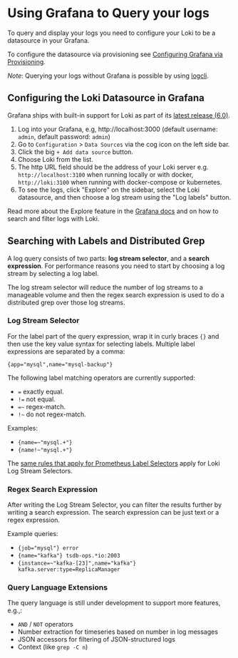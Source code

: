 # Using Grafana to Query your logs

To query and display your logs you need to configure your Loki to be a datasource in your Grafana.

To configure the datasource via provisioning see [Configuring Grafana via Provisioning](grafana-provisioning.md).

_Note_: Querying your logs without Grafana is possible by using [logcli](./logcli.md).

## Configuring the Loki Datasource in Grafana

Grafana ships with built-in support for Loki as part of its [latest release (6.0)](https://grafana.com/grafana/download).

1. Log into your Grafana, e.g, http://localhost:3000 (default username: `admin`, default password: `admin`)
1. Go to `Configuration` > `Data Sources` via the cog icon on the left side bar.
1. Click the big `+ Add data source` button.
1. Choose Loki from the list.
1. The http URL field should be the address of your Loki server e.g. `http://localhost:3100` when running locally or with docker, `http://loki:3100` when running with docker-compose or kubernetes.
1. To see the logs, click "Explore" on the sidebar, select the Loki datasource, and then choose a log stream using the "Log labels" button.

Read more about the Explore feature in the [Grafana docs](http://docs.grafana.org/features/explore) and on how to search and filter logs with Loki.

## Searching with Labels and Distributed Grep

A log query consists of two parts: **log stream selector**, and a **search expression**. For performance reasons you need to start by choosing a log stream by selecting a log label.

The log stream selector will reduce the number of log streams to a manageable volume and then the regex search expression is used to do a distributed grep over those log streams.

### Log Stream Selector

For the label part of the query expression, wrap it in curly braces `{}` and then use the key value syntax for selecting labels. Multiple label expressions are separated by a comma:

`{app="mysql",name="mysql-backup"}`

The following label matching operators are currently supported:

- `=` exactly equal.
- `!=` not equal.
- `=~` regex-match.
- `!~` do not regex-match.

Examples:

- `{name=~"mysql.+"}`
- `{name!~"mysql.+"}`

The [same rules that apply for Prometheus Label Selectors](https://prometheus.io/docs/prometheus/latest/querying/basics/#instant-vector-selectors) apply for Loki Log Stream Selectors.

### Regex Search Expression

After writing the Log Stream Selector, you can filter the results further by writing a search expression. The search expression can be just text or a regex expression.

Example queries:

- `{job="mysql"} error`
- `{name="kafka"} tsdb-ops.*io:2003`
- `{instance=~"kafka-[23]",name="kafka"} kafka.server:type=ReplicaManager`

### Query Language Extensions

The query language is still under development to support more features, e.g.,:

- `AND` / `NOT` operators
- Number extraction for timeseries based on number in log messages
- JSON accessors for filtering of JSON-structured logs
- Context (like `grep -C n`)
